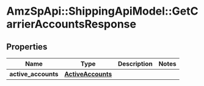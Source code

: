 # AmzSpApi::ShippingApiModel::GetCarrierAccountsResponse

## Properties
Name | Type | Description | Notes
------------ | ------------- | ------------- | -------------
**active_accounts** | [**ActiveAccounts**](ActiveAccounts.md) |  | 

